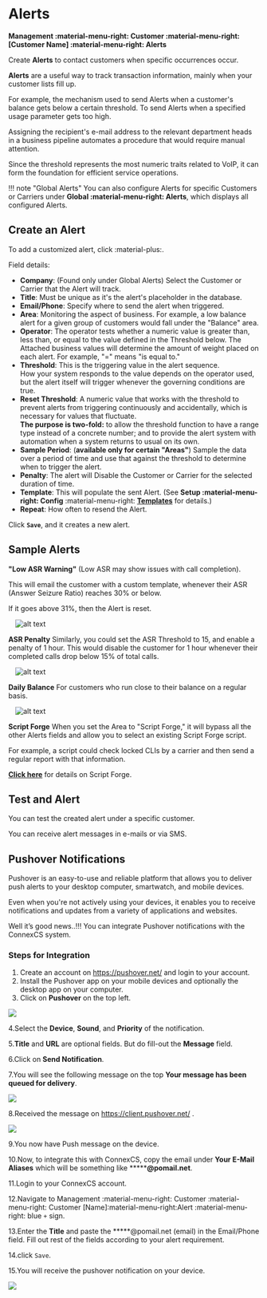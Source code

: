 # Alerts

**Management :material-menu-right: Customer :material-menu-right: [Customer Name] :material-menu-right: Alerts**

Create **Alerts** to contact customers when specific occurrences occur.

**Alerts** are a useful way to track transaction information, mainly when your customer lists fill up.

For example, the mechanism used to send Alerts when a customer's balance gets below a certain threshold. To send Alerts when a specified usage parameter gets too high.

Assigning the recipient's e-mail address to the relevant department heads in a business pipeline automates a procedure that would require manual attention.

Since the threshold represents the most numeric traits related to VoIP, it can form the foundation for efficient service operations.

!!! note "Global Alerts"
    You can also configure Alerts for specific Customers or Carriers under **Global :material-menu-right: Alerts**, which displays all configured Alerts.

## Create an Alert

To add a customized alert, click :material-plus:.

Field details:

* **Company**: (Found only under Global Alerts) Select the Customer or Carrier that the Alert will track.
* **Title**: Must be unique as it's the alert's placeholder in the database.
* **Email/Phone**: Specify where to send the alert when triggered.
* **Area**: Monitoring the aspect of business.
For example, a low balance alert for a given group of customers would fall under the "Balance" area.
* **Operator**: The operator tests whether a numeric value is greater than, less than, or equal to the value defined in the Threshold below.
The Attached business values will determine the amount of weight placed on each alert.
For example, "=" means "is equal to."
* **Threshold**: This is the triggering value in the alert sequence.  
  How your system responds to the value depends on the operator used, but the alert itself will trigger whenever the governing conditions are true.
* **Reset Threshold**: A numeric value that works with the threshold to prevent alerts from triggering continuously and accidentally, which is necessary for values that fluctuate.  
  **The purpose is two-fold:** to allow the threshold function to have a range type instead of a concrete number; and to provide the alert system with automation when a system returns to usual on its own.
* **Sample Period**: (**available only for certain "Areas"**) Sample the data over a period of time and use that against the threshold to determine when to trigger the alert.
* **Penalty**: The alert will Disable the Customer or Carrier for the selected duration of time.
* **Template**: This will populate the sent Alert. (See **Setup :material-menu-right: Config** :material-menu-right: [**Templates**](https://docs.connexcs.com/setup/config/templates/) for details.)
* **Repeat**: How often to resend the Alert.

Click **`Save`**, and it creates a new alert.

## Sample Alerts

**"Low ASR Warning"** (Low ASR may show issues with call completion).

This will email the customer with a custom template, whenever their ASR (Answer Seizure Ratio) reaches 30% or below.

If it goes above 31%, then the Alert is reset.

&emsp;![alt text][alerts-sample1]

**ASR Penalty** Similarly, you could set the ASR Threshold to 15, and enable a penalty of 1 hour. This would disable the customer for 1 hour whenever their completed calls drop below 15% of total calls.

&emsp;![alt text][alerts-sample2]

**Daily Balance** For customers who run close to their balance on a regular basis.

&emsp;![alt text][alerts-sample3]

**Script Forge**  When you set the Area to "Script Forge," it will bypass all the other Alerts fields and allow you to select an existing Script Forge script.

For example, a script could check locked CLIs by a carrier and then send a regular report with that information.

[**Click here**](https://docs.connexcs.com/developers/scriptforge/) for details on Script Forge.

## Test and Alert

You can test the created alert under a specific customer.

You can receive alert messages in e-mails or via SMS.

## Pushover Notifications

Pushover is an easy-to-use and reliable platform that allows you to deliver push alerts to your desktop computer, smartwatch, and mobile devices.

Even when you're not actively using your devices, it enables you to receive notifications and updates from a variety of applications and websites.

Well it’s good news..!!! You can integrate Pushover notifications with the ConnexCS system.

### Steps for Integration

1. Create an account on https://pushover.net/  and login to your account.
2. Install the Pushover app on your mobile devices and optionally the desktop app on your computer.
3. Click on **Pushover** on the top left.

<img src= "/customer/img/pushover1.png ">

4.Select the **Device**, **Sound**, and **Priority** of the notification.

5.**Title** and **URL** are optional fields. But do fill-out the **Message** field.

6.Click on **Send Notification**.

7.You will see the following message on the top **Your message has been queued for delivery**.

<img src= "/customer/img/pushover2.png ">

8.Received the message on https://client.pushover.net/ .

<img src= "/customer/img/pushover3.png ">

9.You now have Push message on the device.

10.Now, to integrate this with ConnexCS, copy the email under **Your E-Mail Aliases** which will be something like *******@pomail.net**.

11.Login to your ConnexCS account.

12.Navigate to Management :material-menu-right: Customer :material-menu-right: Customer [Name]:material-menu-right:Alert :material-menu-right: blue `+` sign.

13.Enter the **Title** and paste the *****@pomail.net (email) in the Email/Phone field. Fill out rest of the fields according to your alert requirement.

14.click `Save`.

15.You will receive the pushover notification on your device.

<img src= "/customer/img/pushover4.png ">

[alerts-sample1]: /customer/img/alerts-sample1.png "Alert Sample 1"
[alerts-sample2]: /customer/img/alerts-sample2.png "Alert Sample 2"
[alerts-sample3]: /customer/img/alerts-sample3.png "Alert Sample 3"
<!--stackedit_data:
eyJoaXN0b3J5IjpbNDgwMDM1NjExXX0=
-->